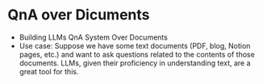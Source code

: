 # QnA over Dicuments

- Building LLMs QnA System Over Documents
- Use case: Suppose we have some text documents (PDF, blog, Notion pages, etc.) and want to ask questions related to the contents of those documents. LLMs, given their proficiency in understanding text, are a great tool for this.
